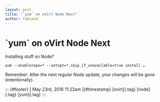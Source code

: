 ```yaml
---
layout: post
title: "`yum` on oVirt Node Next"
author: fabiand
---
```



\`yum\` on oVirt Node Next
==========================

Installing stuff on Node?

    yum --enablerepo=* --setopt=*.skip_if_unavailable=true install …

Remember: After the next regular Node update, your changes will be gone
(intentionally).

::: {#footer}
[ May 23rd, 2016 11:22am ]{#timestamp} [ovirt]{.tag} [node]{.tag}
[yum]{.tag}
:::
